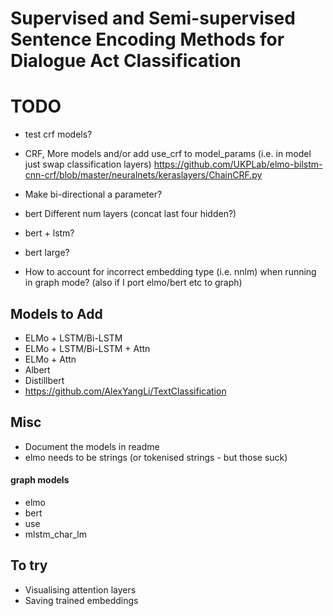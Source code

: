 # Supervised and Semi-supervised Sentence Encoding Methods for Dialogue Act Classification

# TODO
- test crf models?
- CRF, More models and/or add use_crf to model_params (i.e. in model just swap classification layers)
https://github.com/UKPLab/elmo-bilstm-cnn-crf/blob/master/neuralnets/keraslayers/ChainCRF.py

- Make bi-directional a parameter?

- bert Different num layers (concat last four hidden?)
- bert + lstm?
- bert large?

- How to account for incorrect embedding type (i.e. nnlm) when running in graph mode? (also if I port elmo/bert etc to graph)
## Models to Add
- ELMo + LSTM/Bi-LSTM
- ELMo + LSTM/Bi-LSTM + Attn
- ELMo + Attn
- Albert 
- Distillbert
- https://github.com/AlexYangLi/TextClassification

## Misc
- Document the models in readme
- elmo needs to be strings (or tokenised strings - but those suck)
#### graph models
- elmo
- bert
- use
- mlstm_char_lm

## To try
- Visualising attention layers
- Saving trained embeddings